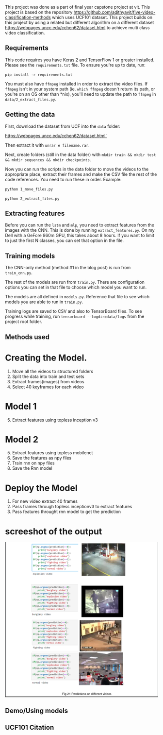 This project was done as a part of final year capstone project at vit. This project is based on the repository https://github.com/adithyavit/five-video-classification-methods which uses UCF101 dataset. This project builds on this project by using a related but different algorithm on a different dataset https://webpages.uncc.edu/cchen62/dataset.html to achieve multi class video classification.

## Requirements

This code requires you have Keras 2 and TensorFlow 1 or greater installed. Please see the `requirements.txt` file. To ensure you're up to date, run:

`pip install -r requirements.txt`

You must also have `ffmpeg` installed in order to extract the video files. If `ffmpeg` isn't in your system path (ie. `which ffmpeg` doesn't return its path, or you're on an OS other than *nix), you'll need to update the path to `ffmpeg` in `data/2_extract_files.py`.

## Getting the data

First, download the dataset from UCF into the `data` folder:

https://webpages.uncc.edu/cchen62/dataset.html`


Then extract it with `unrar e filename.rar`.

Next, create folders (still in the data folder) with `mkdir train && mkdir test && mkdir sequences && mkdir checkpoints`.

Now you can run the scripts in the data folder to move the videos to the appropriate place, extract their frames and make the CSV file the rest of the code references. You need to run these in order. Example:

`python 1_move_files.py`

`python 2_extract_files.py`

## Extracting features

Before you can run the `lstm` and `mlp`, you need to extract features from the images with the CNN. This is done by running `extract_features.py`. On my Dell with a GeFore 960m GPU, this takes about 8 hours. If you want to limit to just the first N classes, you can set that option in the file.

## Training models

The CNN-only method (method #1 in the blog post) is run from `train_cnn.py`.

The rest of the models are run from `train.py`. There are configuration options you can set in that file to choose which model you want to run.

The models are all defined in `models.py`. Reference that file to see which models you are able to run in `train.py`.

Training logs are saved to CSV and also to TensorBoard files. To see progress while training, run `tensorboard --logdir=data/logs` from the project root folder.

## Methods used
# Creating the Model.

1. Move all the videos to structured folders
2. Split the data into train and test sets
3. Extract frames(images) from videos
4. Select 40 keyframes for each video
# Model 1 
5. Extract features using topless inception v3
# Model 2
5. Extract features using topless mobilenet
6. Save the features as npy files
7. Train rnn on npy files
8. Save the Rnn model
# Deploy the Model
1. For new video extract 40 frames
2. Pass frames through topless inceptionv3 to extract features
3. Pass features throught rnn model to get the prediction

# screeshot of the output
![](images/predictions_image.png)

## Demo/Using models



## UCF101 Citation
